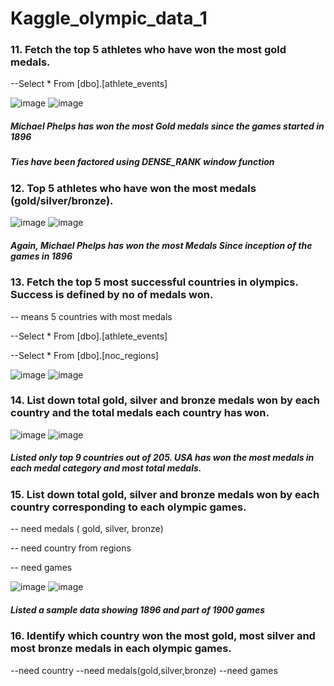 # Kaggle_olympic_data_1

### 11.  Fetch the top 5 athletes who have won the most gold medals.

--Select * From [dbo].[athlete_events]

![image](https://user-images.githubusercontent.com/57301554/151046611-12b0f8d4-a6d0-49d1-8c95-c38c01e69175.png)
![image](https://user-images.githubusercontent.com/57301554/151046772-61b41bcf-8055-419e-9861-d37cedc9ba20.png)

##### Michael Phelps has won the most Gold medals since the games started in 1896
##### Ties have been factored using DENSE_RANK window function

### 12. Top 5 athletes who have won the most medals (gold/silver/bronze).

![image](https://user-images.githubusercontent.com/57301554/151047271-2cb1ac66-75f5-42af-ae1a-fe66ab7ba0a2.png)
![image](https://user-images.githubusercontent.com/57301554/151047379-a8587c41-59eb-411b-a6a4-85d47652718a.png)

##### Again, Michael Phelps has won the most Medals Since inception of the games in 1896

### 13. Fetch the top 5 most successful countries in olympics. Success is defined by no of medals won.
-- means 5 countries with most medals

--Select * From [dbo].[athlete_events]

--Select * From [dbo].[noc_regions]

![image](https://user-images.githubusercontent.com/57301554/151047828-1cf1388f-9e89-4d69-86a2-3e2f2352419c.png)
![image](https://user-images.githubusercontent.com/57301554/151047887-a73c27be-8325-4953-8e31-09f7a7961890.png)

### 14. List down total gold, silver and bronze medals won by each country and the total medals each country has won.

![image](https://user-images.githubusercontent.com/57301554/151048133-5c11fcc2-ea9e-45ab-980b-4df02026dc0b.png)
![image](https://user-images.githubusercontent.com/57301554/151048200-a9e7e238-7126-42af-b0e8-d60b08730c71.png)

##### Listed only top 9 countries out of 205. USA has won the most medals in each medal category and most total medals.

### 15. List down total gold, silver and bronze medals won by each country corresponding to each olympic games.
-- need medals ( gold, silver, bronze)

-- need country from regions

-- need games

![image](https://user-images.githubusercontent.com/57301554/151048957-d77ba098-8dd7-4808-9ae4-cc685f20db13.png)
![image](https://user-images.githubusercontent.com/57301554/151049405-919b31c8-dd36-47f0-b176-957cd0cd7ad9.png)

##### Listed a sample data showing 1896 and part of 1900 games

### 16.  Identify which country won the most gold, most silver and most bronze medals in each olympic games.
--need country
--need medals(gold,silver,bronze)
--need games




